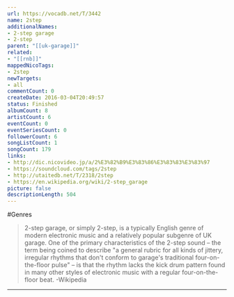 ```yaml
---
url: https://vocadb.net/T/3442
name: 2step
additionalNames: 
- 2-step garage
- 2-step
parent: "[[uk-garage]]"
related:
- "[[rnb]]"
mappedNicoTags:
- 2step
newTargets:
- all
commentCount: 0
createDate: 2016-03-04T20:49:57
status: Finished
albumCount: 8
artistCount: 6
eventCount: 0
eventSeriesCount: 0
followerCount: 6
songListCount: 1
songCount: 179
links: 
- http://dic.nicovideo.jp/a/2%E3%82%B9%E3%83%86%E3%83%83%E3%83%97
- https://soundcloud.com/tags/2step
- http://utaitedb.net/T/2318/2step
- https://en.wikipedia.org/wiki/2-step_garage
picture: false
descriptionLength: 504
---
```


#Genres

>2-step garage, or simply 2-step, is a typically English genre of modern electronic music and a relatively popular subgenre of UK garage. One of the primary characteristics of the 2-step sound – the term being coined to describe "a general rubric for all kinds of jittery, irregular rhythms that don't conform to garage's traditional four-on-the-floor pulse" – is that the rhythm lacks the kick drum pattern found in many other styles of electronic music with a regular four-on-the-floor beat.
-Wikipedia

---

